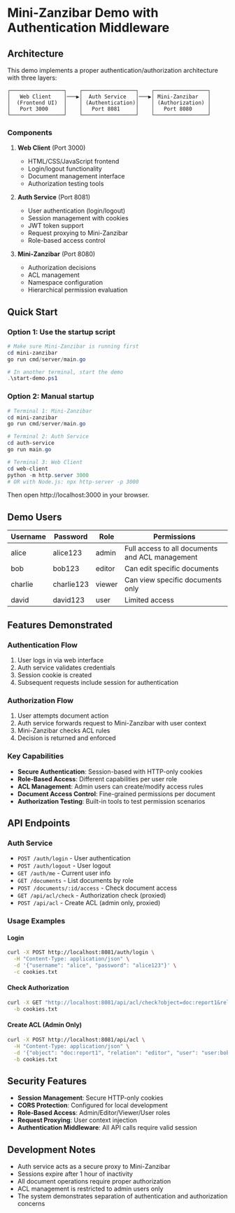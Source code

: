 # Mini-Zanzibar Demo with Authentication Middleware

## Architecture

This demo implements a proper authentication/authorization architecture with three layers:

```
┌─────────────────┐    ┌─────────────────┐    ┌─────────────────┐
│   Web Client    │───▶│  Auth Service   │───▶│ Mini-Zanzibar   │
│  (Frontend UI)  │    │ (Authentication)│    │ (Authorization) │
│   Port 3000     │    │   Port 8081     │    │   Port 8080     │
└─────────────────┘    └─────────────────┘    └─────────────────┘
```

### Components

1. **Web Client** (Port 3000)
   - HTML/CSS/JavaScript frontend
   - Login/logout functionality
   - Document management interface
   - Authorization testing tools

2. **Auth Service** (Port 8081)
   - User authentication (login/logout)
   - Session management with cookies
   - JWT token support
   - Request proxying to Mini-Zanzibar
   - Role-based access control

3. **Mini-Zanzibar** (Port 8080)
   - Authorization decisions
   - ACL management
   - Namespace configuration
   - Hierarchical permission evaluation

## Quick Start

### Option 1: Use the startup script
```powershell
# Make sure Mini-Zanzibar is running first
cd mini-zanzibar
go run cmd/server/main.go

# In another terminal, start the demo
.\start-demo.ps1
```

### Option 2: Manual startup
```powershell
# Terminal 1: Mini-Zanzibar
cd mini-zanzibar
go run cmd/server/main.go

# Terminal 2: Auth Service  
cd auth-service
go run main.go

# Terminal 3: Web Client
cd web-client
python -m http.server 3000
# OR with Node.js: npx http-server -p 3000
```

Then open http://localhost:3000 in your browser.

## Demo Users

| Username | Password   | Role   | Permissions |
|----------|------------|--------|-------------|
| alice    | alice123   | admin  | Full access to all documents and ACL management |
| bob      | bob123     | editor | Can edit specific documents |
| charlie  | charlie123 | viewer | Can view specific documents only |
| david    | david123   | user   | Limited access |

## Features Demonstrated

### Authentication Flow
1. User logs in via web interface
2. Auth service validates credentials
3. Session cookie is created
4. Subsequent requests include session for authentication

### Authorization Flow  
1. User attempts document action
2. Auth service forwards request to Mini-Zanzibar with user context
3. Mini-Zanzibar checks ACL rules
4. Decision is returned and enforced

### Key Capabilities
- **Secure Authentication**: Session-based with HTTP-only cookies
- **Role-Based Access**: Different capabilities per user role
- **ACL Management**: Admin users can create/modify access rules
- **Document Access Control**: Fine-grained permissions per document
- **Authorization Testing**: Built-in tools to test permission scenarios

## API Endpoints

### Auth Service
- `POST /auth/login` - User authentication
- `POST /auth/logout` - User logout
- `GET /auth/me` - Current user info
- `GET /documents` - List documents by role
- `POST /documents/:id/access` - Check document access
- `GET /api/acl/check` - Authorization check (proxied)
- `POST /api/acl` - Create ACL (admin only, proxied)

### Usage Examples

#### Login
```bash
curl -X POST http://localhost:8081/auth/login \
  -H "Content-Type: application/json" \
  -d '{"username": "alice", "password": "alice123"}' \
  -c cookies.txt
```

#### Check Authorization
```bash
curl -X GET "http://localhost:8081/api/acl/check?object=doc:report1&relation=viewer&user=user:alice" \
  -b cookies.txt
```

#### Create ACL (Admin Only)
```bash
curl -X POST http://localhost:8081/api/acl \
  -H "Content-Type: application/json" \
  -d '{"object": "doc:report1", "relation": "editor", "user": "user:bob"}' \
  -b cookies.txt
```

## Security Features

- **Session Management**: Secure HTTP-only cookies
- **CORS Protection**: Configured for local development
- **Role-Based Access**: Admin/Editor/Viewer/User roles
- **Request Proxying**: User context injection
- **Authentication Middleware**: All API calls require valid session

## Development Notes

- Auth service acts as a secure proxy to Mini-Zanzibar
- Sessions expire after 1 hour of inactivity
- All document operations require proper authorization
- ACL management is restricted to admin users only
- The system demonstrates separation of authentication and authorization concerns